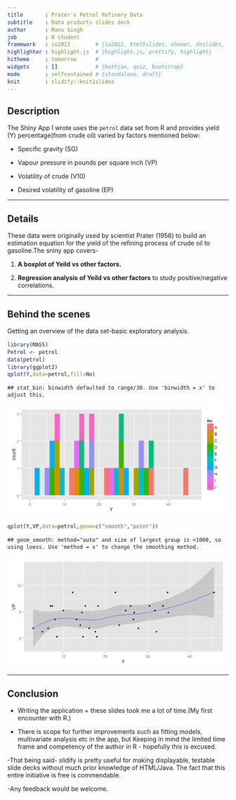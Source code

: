 ```yaml
---
title       : Prater's Petrol Refinery Data
subtitle    : Data products slides deck
author      : Manu Singh
job         : R student
framework   : io2012        # {io2012, html5slides, shower, dzslides, ...}
highlighter : highlight.js  # {highlight.js, prettify, highlight}
hitheme     : tomorrow      #
widgets     : []            # {mathjax, quiz, bootstrap}
mode        : selfcontained # {standalone, draft}
knit        : slidify::knit2slides
---
```


## Description

The Shiny App I wrote uses the `petrol` data set from R and provides yield (Y) percentage(from crude oil) varied by factors mentioned below:

- Specific gravity (SG)

- Vapour pressure in pounds per square inch (VP)

- Volatility of crude (V10)

- Desired volatility of gasoline (EP)



---
## Details

These data were originally used by scientist Prater (1956) to build an estimation equation for the yield of the refining process of crude oil to gasoline.The sniny app covers-

1. **A boxplot of Yeild vs other factors.**

2. **Regression analysis of Yeild vs other factors** to study positive/negative correlations.



---
## Behind the scenes

Getting an overview of the data set-basic exploratory analysis.


```r
library(MASS)
Petrol <- petrol
data(petrol)
library(ggplot2)
qplot(Y,data=petrol,fill=No)
```

```
## stat_bin: binwidth defaulted to range/30. Use 'binwidth = x' to adjust this.
```

![plot of chunk unnamed-chunk-1](assets/fig/unnamed-chunk-11.png) 

```r
qplot(Y,VP,data=petrol,geom=c("smooth","point"))
```

```
## geom_smooth: method="auto" and size of largest group is <1000, so using loess. Use 'method = x' to change the smoothing method.
```

![plot of chunk unnamed-chunk-1](assets/fig/unnamed-chunk-12.png) 


---
## Conclusion

- Writing the application + these slides took me a lot of time.(My first encounter with R.)


- There is scope for further improvements such as fitting models, multivariate analysis etc in the app, but Keeping in mind the limited time frame and competency of the author in R - hopefully this is excused.


-That being said- slidify is pretty useful for making displayable,
  testable slide decks without much prior knowledge of HTML/Java. The fact that this entire initiative is free is commendable.
  
  
-Any feedback would be welcome.
